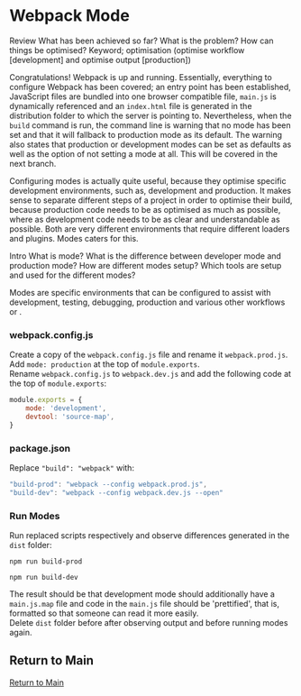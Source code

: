 # Webpack Mode
Review
What has been achieved so far?
What is the problem?
How can things be optimised?
Keyword; optimisation (optimise workflow [development] and optimise output [production])

Congratulations! Webpack is up and running. Essentially, everything to configure Webpack has been covered; an entry point has been established, JavaScript files are bundled into one browser compatible file, `main.js` is dynamically referenced and an `index.html` file is generated in the distribution folder to which the server is pointing to. Nevertheless, when the `build` command is run, the command line is warning that no mode has been set and that it will fallback to production mode as its default. The warning also states that production or development modes can be set as defaults as well as the option of not setting a mode at all. This will be covered in the next branch.


Configuring modes is actually quite useful, because they optimise specific development environments, such as, development and production. It makes sense to separate different steps of a project in order to optimise their build, because production code needs to be as optimised as much as possible, where as development code needs to be as clear and understandable as possible. Both are very different environments that require different loaders and plugins. Modes caters for this.

Intro
What is mode?
What is the difference between developer mode and production mode?
How are different modes setup?
Which tools are setup and used for the different modes?

Modes are specific environments that can be configured to assist with development, testing, debugging, production and various other workflows or .  

### webpack.config.js
Create a copy of the `webpack.config.js` file and rename it `webpack.prod.js`.</br>
Add `mode: production` at the top of `module.exports`.</br>
Rename `webpack.config.js` to `webpack.dev.js` and add the following code at the top of `module.exports`:
```js
module.exports = {
    mode: 'development',
    devtool: 'source-map',
}
```
### package.json
Replace `"build": "webpack"` with:
```js
"build-prod": "webpack --config webpack.prod.js",
"build-dev": "webpack --config webpack.dev.js --open"
```
### Run Modes
Run replaced scripts respectively and observe differences generated in the `dist` folder:
```
npm run build-prod
```
```
npm run build-dev
```
The result should be that development mode should additionally have a `main.js.map` file and code in the `main.js` file should be 'prettified', that is, formatted so that someone can read it more easily.</br>
Delete `dist` folder before after observing output and before running modes again.

## Return to Main
[Return to Main](https://github.com/michihodges/webpack-basics)

